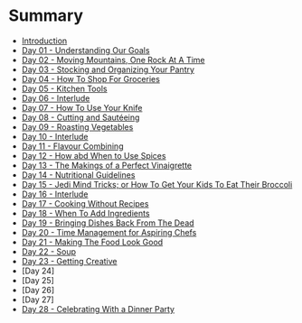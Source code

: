 # Summary

* [Introduction](README.md)
* [Day 01 - Understanding Our Goals](day01.md)
* [Day 02 - Moving Mountains, One Rock At A Time](day02.md)
* [Day 03 - Stocking and Organizing Your Pantry](day03.md)
* [Day 04 - How To Shop For Groceries](day04.md)
* [Day 05 - Kitchen Tools](day05.md)
* [Day 06 - Interlude](day06.md)
* [Day 07 - How To Use Your Knife](day07.md)
* [Day 08 - Cutting and Sautéeing](day08.md)
* [Day 09 - Roasting Vegetables](day09.md)
* [Day 10 - Interlude](day10.md)
* [Day 11 - Flavour Combining](day11.md)
* [Day 12 - How abd When to Use Spices](day12.md)
* [Day 13 - The Makings of a Perfect Vinaigrette](day13.md)
* [Day 14 - Nutritional Guidelines](day14.md)
* [Day 15 - Jedi Mind Tricks; or How To Get Your Kids To Eat Their Broccoli](day15.md)
* [Day 16 - Interlude](day16.md)
* [Day 17 - Cooking Without Recipes](day17.md)
* [Day 18 - When To Add Ingredients](day18.md)
* [Day 19 - Bringing Dishes Back From The Dead](day19,md)
* [Day 20 - Time Management for Aspiring Chefs](day20.md)
* [Day 21 - Making The Food Look Good](day21.md)
* [Day 22 - Soup](day22.md)
* [Day 23 - Getting Creative](day23.md)
* [Day 24]
* [Day 25]
* [Day 26]
* [Day 27]
* [Day 28 - Celebrating With a Dinner Party](day28.md)
